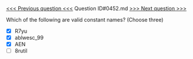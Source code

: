 [<<< Previous question <<<](0451.md)  Question ID#0452.md  [>>> Next question >>>](0453.md) 

Which of the following are valid constant names? (Choose three)

- [x] R7yu
- [x] ablwesc_99
- [x] AEN
- [ ] 8rutil
